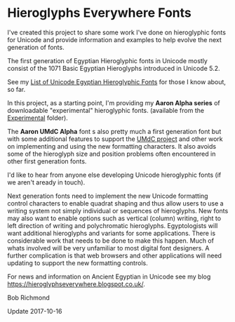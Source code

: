 # Hieroglyphs Everywhere Fonts

I've created this project to share some work I've done on hieroglyphic fonts
for Unicode and provide information and examples to help evolve the next generation of fonts.


The first generation of Egyptian Hieroglyphic fonts in Unicode mostly
consist of the 1071 Basic Egyptian Hieroglyphs introduced in Unicode 5.2.

See my [List of Unicode Egyptian Hieroglyphic Fonts](https://github.com/HieroglyphsEverywhere/Fonts/blob/master/HieroglyphicFontList.md)
for those I know about, so far.

In this project, as a starting point, I'm providing my **Aaron Alpha series** of downloadable "experimental" hieroglyphic fonts.
(available from the [Experimental](https://github.com/HieroglyphsEverywhere/Fonts/tree/master/Experimental) folder). 

The **Aaron UMdC Alpha** font s also pretty much a first generation font but with some additional features to support the
[UMdC project](https://github.com/HieroglyphsEverywhere/UMdC) and other work on implementing and using the new formatting characters. It also avoids some of the hieroglyph size and position
problems often encountered in other first generation fonts.

I'd like to hear from anyone else developing Unicode hieroglyphic fonts (if we aren't aready in touch). 

Next generation fonts need to implement the new Unicode formatting control characters to enable quadrat shaping and thus allow users to use a writing system
not simply individual or sequences of hieroglyphs. New fonts may also want to enable options such as vertical (column) writing, 
right to left direction of writing and polychromatic hieroglyphs. Egyptologists will want additional hieroglyphs and variants for some
applications. There is considerable work that needs to be done to make this happen. Much of whats involved will be very unfamiliar to
most digital font designers. A further complication is that web browsers and other applications will need updating to support the new formatting controls.

For news and information on Ancient Egyptian in Unicode see my blog  https://hieroglyphseverywhere.blogspot.co.uk/.



Bob Richmond

Update 2017-10-16